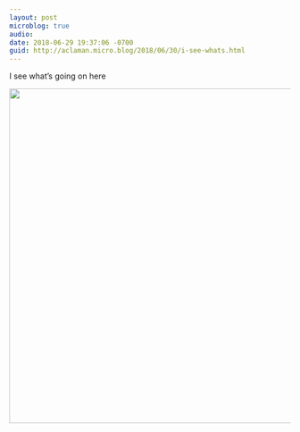 ```yaml
---
layout: post
microblog: true
audio: 
date: 2018-06-29 19:37:06 -0700
guid: http://aclaman.micro.blog/2018/06/30/i-see-whats.html
---
```

I see what’s going on here

<img src="http://micro.alexclaman.com/uploads/2018/1c235ba472.jpg" width="600" height="600" />

